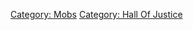 [Category: Mobs](Category:_Mobs "wikilink") [Category: Hall Of
Justice](Category:_Hall_Of_Justice "wikilink")
